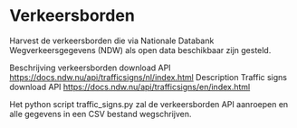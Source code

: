 # Verkeersborden
Harvest de verkeersborden die via Nationale Databank Wegverkeersgegevens (NDW) als open data beschikbaar zijn gesteld.

Beschrijving verkeersborden download API
https://docs.ndw.nu/api/trafficsigns/nl/index.html
Description Traffic signs download API
https://docs.ndw.nu/api/trafficsigns/en/index.html

Het python script traffic_signs.py zal de verkeersborden API aanroepen en alle gegevens in een CSV bestand wegschrijven.
